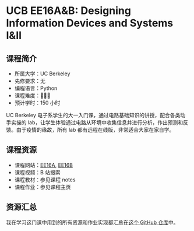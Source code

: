 # UCB EE16A&B: Designing Information Devices and Systems I&II

## 课程简介

- 所属大学：UC Berkeley
- 先修要求：无
- 编程语言：Python
- 课程难度：🌟🌟🌟
- 预计学时：150 小时

UC Berkeley 电子系学生的大一入门课，通过电路基础知识的讲授，配合各类动手实操的 lab，让学生体验通过电路从环境中收集信息并进行分析，作出预测和反馈。由于疫情的缘故，所有 lab 都有远程在线版，非常适合大家在家自学。

## 课程资源

- 课程网站：[EE16A](https://inst.eecs.berkeley.edu/~ee16a/su20/), [EE16B](https://eecs16b.org/)
- 课程视频：B 站搜索
- 课程教材：参见课程 notes
- 课程作业：参见课程主页

## 资源汇总

我在学习这门课中用到的所有资源和作业实现都汇总在[这个 GitHub 仓库](https://github.com/PKUFlyingPig/EE16A)中。
